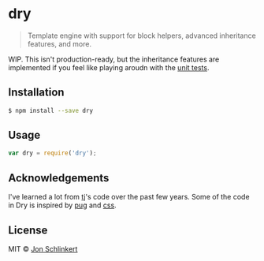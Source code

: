 # dry

> Template engine with support for block helpers, advanced inheritance features, and more.

WIP. This isn't production-ready, but the inheritance features are implemented if you feel like playing aroudn with the [unit tests](test).

## Installation

```sh
$ npm install --save dry
```

## Usage

```js
var dry = require('dry');
```

## Acknowledgements

I've learned a lot from [tj](https://github.com/tj)'s code over the past few years. Some of the code in Dry is inspired by [pug](http://jade-lang.com) and [css](https://github.com/reworkcss/css).

## License

MIT © [Jon Schlinkert](https://github.com/jonschlinkert)